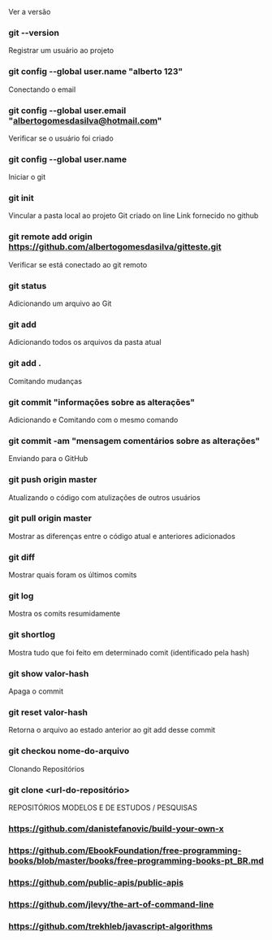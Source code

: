 Ver a versão
### git --version

Registrar um usuário ao projeto
### git config --global user.name "alberto 123"

Conectando o email
### git config --global user.email "albertogomesdasilva@hotmail.com"



Verificar se o usuário foi criado
### git config --global user.name

Iniciar o git
### git init

Vincular a pasta local ao projeto Git criado on line Link fornecido no github
### git remote add origin https://github.com/albertogomesdasilva/gitteste.git

Verificar se está conectado ao git remoto
### git status

Adicionando um arquivo ao Git
### git add <nome do arquivo>

Adicionando todos os arquivos da pasta atual
### git add .

Comitando mudanças
### git commit "informações sobre as alterações"

Adicionando e Comitando com o mesmo comando
### git commit -am "mensagem comentários sobre as alterações"

Enviando para o GitHub
### git push origin master

Atualizando o código com atulizações de outros usuários
### git pull origin master

Mostrar as diferenças entre o código atual e anteriores adicionados
### git diff

Mostrar quais foram os últimos comits
### git log
Mostra os comits resumidamente
### git shortlog

Mostra tudo que foi feito em determinado comit (identificado pela hash)
### git show valor-hash

Apaga o commit
### git reset valor-hash

Retorna o arquivo ao estado anterior ao git add desse commit
### git checkou nome-do-arquivo

Clonando Repositórios
### git clone <url-do-repositório>

REPOSITÓRIOS MODELOS E DE ESTUDOS / PESQUISAS
### https://github.com/danistefanovic/build-your-own-x

### https://github.com/EbookFoundation/free-programming-books/blob/master/books/free-programming-books-pt_BR.md

### https://github.com/public-apis/public-apis

### https://github.com/jlevy/the-art-of-command-line

### https://github.com/trekhleb/javascript-algorithms




